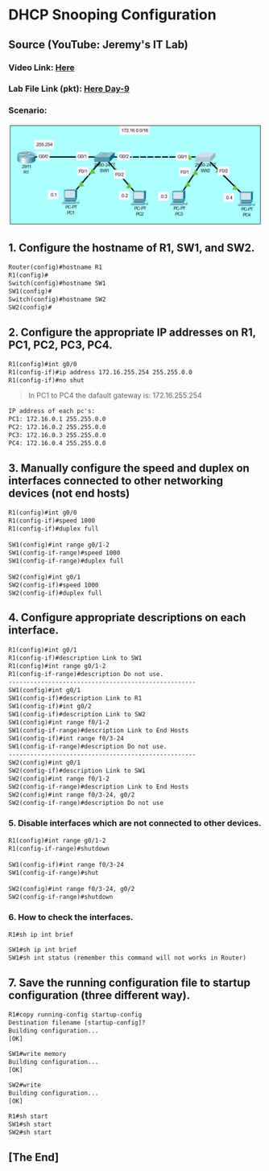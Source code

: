 # DHCP Snooping Configuration
## Source (YouTube: Jeremy's IT Lab)
### Video Link: [Here](https://youtu.be/rzDb5DoBKRk?si=WaeoFOzx3poENm2O)
### Lab File Link (pkt): [Here Day-9](https://mega.nz/file/n04FkZAD#seMjDDrFKLJ2sKdsj4tq_3bSJWXfJe-Nj1JeBpFN-H8)
### Scenario:
![](../images/bsc.PNG)
## **1. Configure the hostname of R1, SW1, and SW2.**
```
Router(config)#hostname R1
R1(config)#
Switch(config)#hostname SW1
SW1(config)#
Switch(config)#hostname SW2
SW2(config)#
```
## **2. Configure the appropriate IP addresses on R1, PC1, PC2, PC3, PC4.**
```
R1(config)#int g0/0
R1(config-if)#ip address 172.16.255.254 255.255.0.0
R1(config-if)#no shut
```
> In PC1 to PC4 the dafault gateway is: 172.16.255.254
```
IP address of each pc's:  
PC1: 172.16.0.1 255.255.0.0
PC2: 172.16.0.2 255.255.0.0 
PC3: 172.16.0.3 255.255.0.0
PC4: 172.16.0.4 255.255.0.0
```
## **3. Manually configure the speed and duplex on interfaces connected to other networking devices (not end hosts)** 
```
R1(config)#int g0/0
R1(config-if)#speed 1000
R1(config-if)#duplex full

SW1(config)#int range g0/1-2
SW1(config-if-range)#speed 1000
SW1(config-if-range)#duplex full

SW2(config)#int g0/1
SW2(config-if)#speed 1000
SW2(config-if)#duplex full
```
## **4. Configure appropriate descriptions on each interface.**
```
R1(config)#int g0/1
R1(config-if)#description Link to SW1
R1(config)#int range g0/1-2
R1(config-if-range)#description Do not use.
----------------------------------------------------
SW1(config)#int g0/1
SW1(config-if)#description Link to R1
SW1(config-if)#int g0/2
SW1(config-if)#description Link to SW2
SW1(config)#int range f0/1-2
SW1(config-if-range)#description Link to End Hosts
SW1(config-if)#int range f0/3-24
SW1(config-if-range)#description Do not use.
----------------------------------------------------
SW2(config)#int g0/1
SW2(config-if)#description Link to SW1
SW2(config)#int range f0/1-2
SW2(config-if-range)#description Link to End Hosts
SW2(config)#int range f0/3-24, g0/2
SW2(config-if-range)#description Do not use
```
### **5. Disable interfaces which are not connected to other devices.**
```
R1(config)#int range g0/1-2
R1(config-if-range)#shutdown

SW1(config-if)#int range f0/3-24
SW1(config-if-range)#shut

SW2(config)#int range f0/3-24, g0/2
SW2(config-if-range)#shutdown
```
### **6. How to check the interfaces.**
```
R1#sh ip int brief
```
```
SW1#sh ip int brief 
SW1#sh int status (remember this command will not works in Router) 
```
## **7. Save the running configuration file to startup configuration (three different way).**
```
R1#copy running-config startup-config 
Destination filename [startup-config]? 
Building configuration...
[OK]
```
```
SW1#write memory 
Building configuration...
[OK]
```
```
SW2#write
Building configuration...
[OK]
```
```
R1#sh start
SW1#sh start
SW2#sh start
```

## **[The End]**